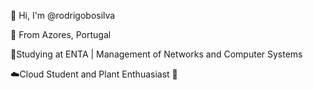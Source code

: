 👋 Hi, I'm @rodrigobosilva

📌 From Azores, Portugal

📖Studying at ENTA | 
Management of Networks and Computer Systems

☁️Cloud Student and Plant Enthuasiast 🌱

<!--
**rodrigobosilva/rodrigobosilva** is a ✨ _special_ ✨ repository because its `README.md` (this file) appears on your GitHub profile.

Here are some ideas to get you started:

- 🔭 I’m currently working on ...
- 🌱 I’m currently learning ...
- 👯 I’m looking to collaborate on ...
- 🤔 I’m looking for help with ...
- 💬 Ask me about ...
- 📫 How to reach me: ...
- 😄 Pronouns: ...
- ⚡ Fun fact: ...
-->
